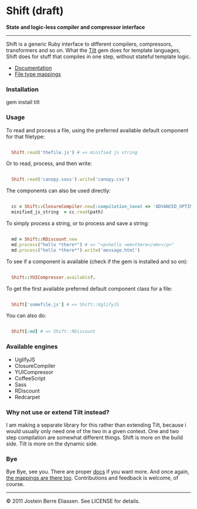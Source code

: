 
Shift (draft)
=====

**State and logic-less compiler and compressor interface**

---

Shift is a generic Ruby interface to different compilers, compressors, transformers and so on. What the [Tilt](https://github.com/rtomayko/tilt) gem does for template languages, Shift does for stuff that compiles in one step, without stateful template logic.

* [Documentation](http://rubydoc.info/github/jbe/shift/master/frames)
* [File type mappings](http://rubydoc.info/github/jbe/shift/master/Shift)

### Installation

  gem install tilt


### Usage

To read and process a file, using the preferred available default component for that filetype:

```ruby

  Shift.read('thefile.js') # => minified js string

```

Or to read, process, and then write:

```ruby

  Shift.read('canopy.sass').write('canopy.css')

```

The components can also be used directly:

```ruby

  cc = Shift::ClosureCompiler.new(:compilation_level => 'ADVANCED_OPTIMIZATIONS')
  minified_js_string  = cc.read(path)

```

To simply process a string, or to process and save a string:

```ruby

  md = Shift::RDiscount.new
  md.process("hello *there*") # => "<p>hello <em>there</em></p>"
  md.process("hello *there*").write('message.html')

```
To see if a component is available (check if the gem is installed and so on):

```ruby

  Shift::YUICompressor.available?.

```

To get the first available preferred default component class for a file:

```ruby

  Shift['somefile.js'] # => Shift::UglifyJS

```

You can also do:

```ruby

  Shift[:md] # => Shift::RDiscount

```

### Available engines

* UglifyJS
* ClosureCompiler
* YUICompressor
* CoffeeScript
* Sass
* RDiscount
* Redcarpet


### Why not use or extend Tilt instead?

I am making a separate library for this rather than extending Tilt, because i would usually only need one of the two in a given context. One and two step compilation are somewhat different things. Shift is more on the build side. Tilt is more on the dynamic side.

### Bye

Bye Bye, see you. There are proper [docs](http://rubydoc.info/github/jbe/shift/master/frames) if you want more. And once again, [the mappings are there too](http://rubydoc.info/github/jbe/shift/master/Shift). Contributions and feedback is welcome, of course.

---

© 2011 Jostein Berre Eliassen. See LICENSE for details.
